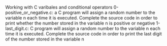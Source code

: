 Working with C varibales and conditional operators
0-positive_or_negative.c: a C program will assign a random number to the variable n each time it is executed. Complete the source code in order to print whether the number stored in the variable n is positive or negative
1-last_digit.c: C  program will assign a random number to the variable n each time it is executed. Complete the source code in order to print the last digit of the number stored in the variable n
